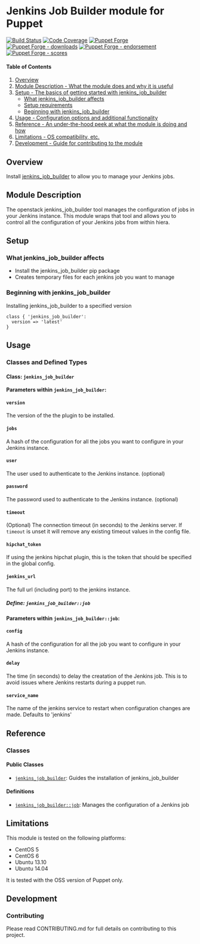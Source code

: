 # Jenkins Job Builder module for Puppet

[![Build Status](https://travis-ci.org/voxpupuli/puppet-jenkins_job_builder.png?branch=master)](https://travis-ci.org/voxpupuli/puppet-jenkins_job_builder)
[![Code Coverage](https://coveralls.io/repos/github/voxpupuli/puppet-jenkins_job_builder/badge.svg?branch=master)](https://coveralls.io/github/voxpupuli/puppet-jenkins_job_builder)
[![Puppet Forge](https://img.shields.io/puppetforge/v/puppet/jenkins_job_builder.svg)](https://forge.puppetlabs.com/puppet/jenkins_job_builder)
[![Puppet Forge - downloads](https://img.shields.io/puppetforge/dt/puppet/jenkins_job_builder.svg)](https://forge.puppetlabs.com/puppet/jenkins_job_builder)
[![Puppet Forge - endorsement](https://img.shields.io/puppetforge/e/puppet/jenkins_job_builder.svg)](https://forge.puppetlabs.com/puppet/jenkins_job_builder)
[![Puppet Forge - scores](https://img.shields.io/puppetforge/f/puppet/jenkins_job_builder.svg)](https://forge.puppetlabs.com/puppet/jenkins_job_builder)

#### Table of Contents

1. [Overview](#overview)
2. [Module Description - What the module does and why it is useful](#module-description)
3. [Setup - The basics of getting started with jenkins_job_builder](#setup)
    * [What jenkins_job_builder affects](#what-jenkins_job_builder-affects)
    * [Setup requirements](#setup-requirements)
    * [Beginning with jenkins_job_builder](#beginning-with-jenkins_job_builder)
4. [Usage - Configuration options and additional functionality](#usage)
5. [Reference - An under-the-hood peek at what the module is doing and how](#reference)
5. [Limitations - OS compatibility, etc.](#limitations)
6. [Development - Guide for contributing to the module](#development)

## Overview

Install [jenkins_job_builder](ci.openstack.org/jenkins-job-builder/) to allow you
to manage your Jenkins jobs.

## Module Description

The openstack jenkins_job_builder tool manages the configuration of jobs in your
Jenkins instance. This module wraps that tool and allows you to control all the
configuration of your Jenkins jobs from within hiera.

## Setup

### What jenkins_job_builder affects

* Install the jenkins_job_builder pip package
* Creates temporary files for each jenkins job you want to manage

### Beginning with jenkins_job_builder

Installing jenkins_job_builder to a specified version

```puppet
class { 'jenkins_job_builder':
  version => 'latest'
}
```

## Usage

### Classes and Defined Types

#### Class: `jenkins_job_builder`

**Parameters within `jenkins_job_builder`:**

#### `version`

The version of the the plugin to be installed.

#### `jobs`

A hash of the configuration for all the jobs you want to configure in your
Jenkins instance.

#### `user`

The user used to authenticate to the Jenkins instance. (optional)

#### `password`

The password used to authenticate to the Jenkins instance. (optional)

#### `timeout`

(Optional) The connection timeout (in seconds) to the Jenkins server. If `timeout`
is unset it will remove any existing timeout values in the config file.

#### `hipchat_token`

If using the jenkins hipchat plugin, this is the token that should be specified
in the global config.

#### `jenkins_url`

The full url (including port) to the jenkins instance.

##### Define: `jenkins_job_builder::job`

**Parameters within `jenkins_job_builder::job`:**

#### `config`

A hash of the configuration for all the job you want to configure in your
Jenkins instance.

#### `delay`

The time (in seconds) to delay the creatation of the Jenkins job. This is to
avoid issues where Jenkins restarts during a puppet run.

#### `service_name`

The name of the jenkins service to restart when configuration changes are made.
Defaults to 'jenkins'

## Reference

### Classes

#### Public Classes

* [`jenkins_job_builder`](#class-jenkins_job_builder): Guides the installation
  of jenkins_job_builder

#### Definitions

* [`jenkins_job_builder::job`](#define-job): Manages the configuration of a
  Jenkins job

## Limitations

This module is tested on the following platforms:

* CentOS 5
* CentOS 6
* Ubuntu 13.10
* Ubuntu 14.04

It is tested with the OSS version of Puppet only.

## Development

### Contributing

Please read CONTRIBUTING.md for full details on contributing to this project.
